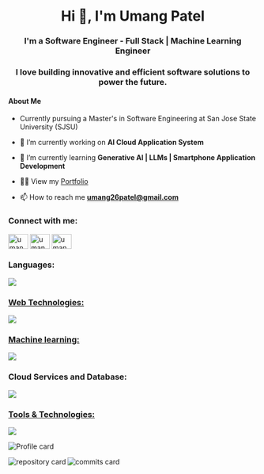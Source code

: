 <!--

- 😄 Pronouns: ...
- ⚡ Fun fact: ...
- 📄 Know about my experiences [Resume](https://umangptl.github.io/portfolio/Resources/doc/PatelUmang.pdf)
-->
<h1 align="center">Hi 👋, I'm Umang Patel</h1>
<h3 align="center">I'm a Software Engineer - Full Stack | Machine Learning Engineer  </h3> 
<h3 align="center">I love building innovative and efficient software solutions to power the future.</h3>
<h4>About Me </h4>

-  Currently pursuing a Master's in Software Engineering at San Jose State University (SJSU)

- 🔭 I’m currently working on **AI Cloud Application System** 

- 🌱 I’m currently learning **Generative AI | LLMs | Smartphone Application Development**

- 👨‍💻 View my [Portfolio](https://umangptl.github.io/portfolio)

- 📫 How to reach me **umang26patel@gmail.com**



<h3 align="left">Connect with me:</h3>
<p align="left">
<a href="https://linkedin.com/in/umangptl" target="blank"><img align="center" src="https://raw.githubusercontent.com/rahuldkjain/github-profile-readme-generator/master/src/images/icons/Social/linked-in-alt.svg" alt="umang26patel" height="30" width="40" /></a>
<a href="https://instagram.com/umangptl" target="blank"><img align="center" src="https://raw.githubusercontent.com/rahuldkjain/github-profile-readme-generator/master/src/images/icons/Social/instagram.svg" alt="umangptl" height="30" width="40" /></a>
<a href="https://twitter.com/umang2ptl" target="blank"><img align="center" src="https://raw.githubusercontent.com/rahuldkjain/github-profile-readme-generator/master/src/images/icons/Social/twitter.svg" alt="umang2ptl" height="30" width="40" /></a>
</p>

<h3 align="left">Languages:</h3>
<p align="left">
  <a href="https://skillicons.dev">
    <img src="https://skillicons.dev/icons?i=java,py,c,cpp,clojure,scala,md"</a>
</p>
    
<h3 align="left">Web Technologies:</h3>
<p align="left">
  <a href="https://skillicons.dev">
    <img src="https://skillicons.dev/icons?i=css,html,js,flask,nodejs,vue,postman,react,spring"</a>
</p>
    
<h3 align="left">Machine learning:</h3>
<p align="left">
  <a href="https://skillicons.dev">
    <img src="https://skillicons.dev/icons?i=tensorflow,pytorch,opencv,anaconda,sklearn" />
  </a>
</p>
    
<h3 align="left">Cloud Services and Database:</h3>
<p align="left">
  <a href="https://skillicons.dev">
    <img src="https://skillicons.dev/icons?i=aws,azure,gcp,mongodb,mysql,postgres"</a>
</p>

<h3 align="left">Tools & Technologies:</h3>
<p align="left">
  <a href="https://skillicons.dev">
    <img src="https://skillicons.dev/icons?i=git,github,sublime,vscode,raspberrypi,figma,jenkins,ansible,docker,kubernetes" />
  </a>
</p>

<p><img align="center" src="http://github-profile-summary-cards.vercel.app/api/cards/profile-details?username=umangptl&theme=github_dark" alt="Profile card" /></p> 
<p><img align="left" src="http://github-profile-summary-cards.vercel.app/api/cards/repos-per-language?username=umangptl&theme=github_dark&exclude={exclude}" alt="repository card" /></p>
<p><img align="rigth" src="http://github-profile-summary-cards.vercel.app/api/cards/most-commit-language?username=umangptl&theme=github_dark&exclude={exclude}" alt="commits card" /></p>

<!--
<p><img align="left" src="http://github-profile-summary-cards.vercel.app/api/cards/stats?username=umangptl&theme=github_dark&exclude={exclude}" alt="stats card" /></p>
<p><img align="rigth" src="http://github-profile-summary-cards.vercel.app/api/cards/productive-time?username=umangptl&theme=github_dark&exclude={exclude}" alt="time card" /></p> 

<p><img align="center" src="https://github-readme-streak-stats.herokuapp.com?user=umangptl&theme=dark&border_radius=5&exclude_days=Sun&card_width=700)](https://git.io/streak-stats)" alt="total streak card" /></p>

-->
